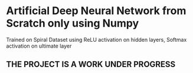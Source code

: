 # Artificial Deep Neural Network from Scratch only using Numpy
Trained on Spiral Dataset using ReLU activation on hidden layers, Softmax activation on ultimate layer 
## THE PROJECT IS A WORK UNDER PROGRESS
